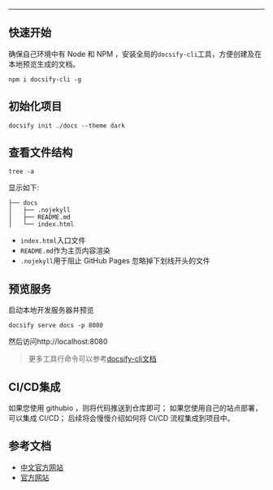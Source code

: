 
<article-title title="Docsify构建站点"></article-title>

<article-meta created="2023年7月21日" updated="2023年7月21日"></article-meta>

--- 
## 快速开始
确保自己环境中有 Node 和 NPM ，安装全局的`docsify-cli`工具，方便创建及在本地预览生成的文档。
```shell
npm i docsify-cli -g
```

## 初始化项目
```shell
docsify init ./docs --theme dark
```

## 查看文件结构
```shell
tree -a
```
显示如下:
```shell
├── docs
│   ├── .nojekyll
│   ├── README.md
│   └── index.html
```
- `index.html`入口文件
- `README.md`作为主页内容渲染
- `.nojekyll`用于阻止 GitHub Pages 忽略掉下划线开头的文件

## 预览服务
启动本地开发服务器并预览

```shell
docsify serve docs -p 8080
```
然后访问http://localhost:8080

> 更多工具行命令可以参考[docsify-cli文档](https://github.com/docsifyjs/docsify-cli)


## CI/CD集成
如果您使用 githubio ，则将代码推送到仓库即可；
如果您使用自己的站点部署，可以集成 CI/CD；
后续将会慢慢介绍如何将 CI/CD 流程集成到项目中。

## 参考文档

* [中文官方网站](https://docsify.js.org/#/zh-cn/)
* [官方网站](https://docsify.js.org/#/)